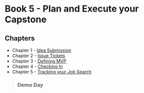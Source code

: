 # Book 5 - Plan and Execute your Capstone

## Chapters

* Chapter 1 - [Idea Submission](./chapters/EF_INTRO.md)
* Chapter 2 - [Issue Tickets](./chapters/ASPNET_IDENTITY_INTRO.md)
* Chapter 3 - [Defining MVP](./chapters/EF_MIGRATIONS.md)
* Chapter 4 - [Checking In](./chapters/TRAVEL_EF_IF.md)
* Chapter 5 - [Tracking your Job Search](./chapters/JOBTRACK_IO.md)

> ### __Demo Day__
